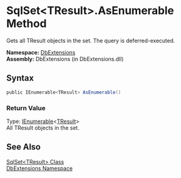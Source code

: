SqlSet&lt;TResult>.AsEnumerable Method
======================================
Gets all TResult objects in the set. The query is deferred-executed.

**Namespace:** [DbExtensions][1]  
**Assembly:** DbExtensions (in DbExtensions.dll)

Syntax
------

```csharp
public IEnumerable<TResult> AsEnumerable()
```

### Return Value
Type: [IEnumerable][2]&lt;[TResult][3]>  
All TResult objects in the set.

See Also
--------
[SqlSet&lt;TResult> Class][3]  
[DbExtensions Namespace][1]  

[1]: ../README.md
[2]: http://msdn.microsoft.com/en-us/library/9eekhta0
[3]: README.md
